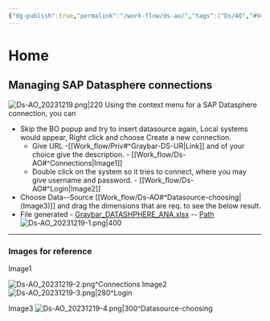 ```yaml
---
{"dg-publish":true,"permalink":"/work-flow/ds-ao/","tags":["Ds/AO","#Vercel_p","gardenEntry"]}
---
```


# Home
## Managing SAP Datasphere connections

![Ds-AO_20231219.png|220](/img/user/Images/Ds-AO_20231219.png)
Using the context menu for a SAP Datasphere connection, you can

- Skip the BO popup and try to insert datasource again, Local systems would appear, Right click and choose Create a new connection.
	- Give URL -[[Work_flow/Priv#^Graybar-DS-UR\|Link]] and of your choice give the description. -  [[Work_flow/Ds-AO#^Connections\|Image1]]
	- Double click on the system so it tries to connect, where you may give username and password. - [[Work_flow/Ds-AO#^Login\|Image2]]
- Choose Data--Source [[Work_flow/Ds-AO#^Datasource-choosing\|(Image3)]] and drag the dimensions that are req. to see the below result.
- File generated - [Graybar_DATASHPHERE_ANA.xlsx](file:///C:/Users/anujgarg8/Documents/GrayBar/Graybar_DATASHPHERE_ANA.xlsx) -- [Path](file:///C:/Users/anujgarg8/Documents/GrayBar/) <BR>
![Ds-AO_20231219-1.png|400](/img/user/Images/Ds-AO_20231219-1.png)


---
### Images for reference
Image1

![Ds-AO_20231219-2.png](/img/user/Images/Ds-AO_20231219-2.png)^Connections
Image2
![Ds-AO_20231219-3.png|280](/img/user/Images/Ds-AO_20231219-3.png)^Login

Image3
![Ds-AO_20231219-4.png|300](/img/user/Images/Ds-AO_20231219-4.png)^Datasource-choosing




